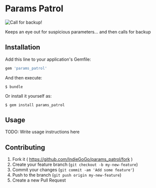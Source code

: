 # Params Patrol

![Call for backup!](http://www.security-guard.ca/wp-content/uploads/2015/01/security-guard-patrol-service.jpg)

Keeps an eye out for suspicious parameters... and then calls for backup

## Installation

Add this line to your application's Gemfile:

```ruby
gem 'params_patrol'
```

And then execute:

    $ bundle

Or install it yourself as:

    $ gem install params_patrol

## Usage

TODO: Write usage instructions here

## Contributing

1. Fork it ( https://github.com/IndieGoGo/params_patrol/fork )
2. Create your feature branch (`git checkout -b my-new-feature`)
3. Commit your changes (`git commit -am 'Add some feature'`)
4. Push to the branch (`git push origin my-new-feature`)
5. Create a new Pull Request

